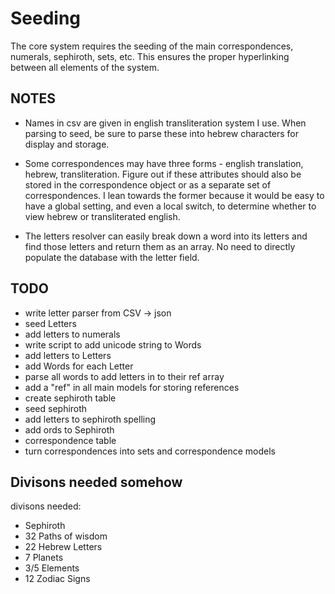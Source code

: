 # Seeding

The core system requires the seeding of the main correspondences, numerals, sephiroth, sets, etc.  This ensures the proper hyperlinking between all elements of the system.

## NOTES
- Names in csv are given in english transliteration system I use.  When parsing to seed, be sure to parse these into hebrew characters for display and storage.  
- Some correspondences may have three forms - english translation, hebrew, transliteration. Figure out if these attributes should also be stored in the correspondence object or as a separate set of correspondences. I lean towards the former because it would be easy to have a global setting, and even a local switch, to determine whether to view hebrew or transliterated english.

- The letters resolver can easily break down a word into its letters and find those letters and return them as an array.  No need to directly populate the database with the letter field.


## TODO

* write letter parser from CSV -> json
* seed Letters
* add letters to numerals
* write script to add unicode string to Words
* add letters to Letters
* add Words for each Letter
* parse all words to add letters in to their ref array
* add a "ref" in all main models for storing references
* create sephiroth table
* seed sephiroth
* add letters to sephiroth spelling
* add ords to Sephiroth
* correspondence table
* turn correspondences into sets and correspondence models

## Divisons needed somehow
divisons needed:
  - Sephiroth
  - 32 Paths of wisdom
  - 22 Hebrew Letters
  - 7 Planets
  - 3/5 Elements
  - 12 Zodiac Signs
